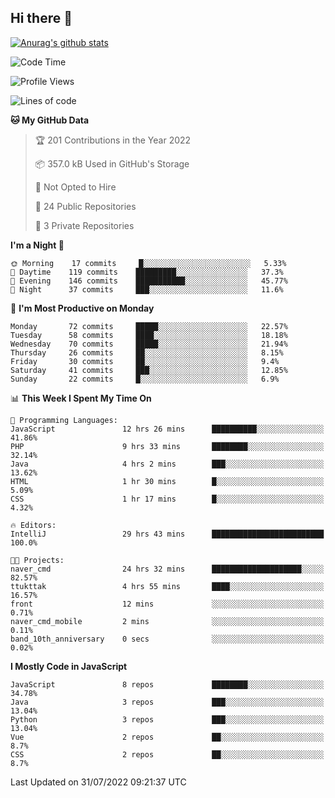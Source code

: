 ## Hi there 👋

[![Anurag's github stats](https://github-readme-stats.vercel.app/api?username=Songwonseok)](https://github.com/anuraghazra/github-readme-stats)



<!--START_SECTION:waka-->
![Code Time](http://img.shields.io/badge/Code%20Time-1%2C674%20hrs%2027%20mins-blue)

![Profile Views](http://img.shields.io/badge/Profile%20Views-1-blue)

![Lines of code](https://img.shields.io/badge/From%20Hello%20World%20I%27ve%20Written-3%20Million%20lines%20of%20code-blue)

**🐱 My GitHub Data** 

> 🏆 201 Contributions in the Year 2022
 > 
> 📦 357.0 kB Used in GitHub's Storage 
 > 
> 🚫 Not Opted to Hire
 > 
> 📜 24 Public Repositories 
 > 
> 🔑 3 Private Repositories  
 > 
**I'm a Night 🦉** 

```text
🌞 Morning    17 commits     █░░░░░░░░░░░░░░░░░░░░░░░░   5.33% 
🌆 Daytime    119 commits    █████████░░░░░░░░░░░░░░░░   37.3% 
🌃 Evening    146 commits    ███████████░░░░░░░░░░░░░░   45.77% 
🌙 Night      37 commits     ███░░░░░░░░░░░░░░░░░░░░░░   11.6%

```
📅 **I'm Most Productive on Monday** 

```text
Monday       72 commits     █████░░░░░░░░░░░░░░░░░░░░   22.57% 
Tuesday      58 commits     ████░░░░░░░░░░░░░░░░░░░░░   18.18% 
Wednesday    70 commits     █████░░░░░░░░░░░░░░░░░░░░   21.94% 
Thursday     26 commits     ██░░░░░░░░░░░░░░░░░░░░░░░   8.15% 
Friday       30 commits     ██░░░░░░░░░░░░░░░░░░░░░░░   9.4% 
Saturday     41 commits     ███░░░░░░░░░░░░░░░░░░░░░░   12.85% 
Sunday       22 commits     █░░░░░░░░░░░░░░░░░░░░░░░░   6.9%

```


📊 **This Week I Spent My Time On** 

```text
💬 Programming Languages: 
JavaScript               12 hrs 26 mins      ██████████░░░░░░░░░░░░░░░   41.86% 
PHP                      9 hrs 33 mins       ████████░░░░░░░░░░░░░░░░░   32.14% 
Java                     4 hrs 2 mins        ███░░░░░░░░░░░░░░░░░░░░░░   13.62% 
HTML                     1 hr 30 mins        █░░░░░░░░░░░░░░░░░░░░░░░░   5.09% 
CSS                      1 hr 17 mins        █░░░░░░░░░░░░░░░░░░░░░░░░   4.32%

🔥 Editors: 
IntelliJ                 29 hrs 43 mins      █████████████████████████   100.0%

🐱‍💻 Projects: 
naver_cmd                24 hrs 32 mins      ████████████████████░░░░░   82.57% 
ttukttak                 4 hrs 55 mins       ████░░░░░░░░░░░░░░░░░░░░░   16.57% 
front                    12 mins             ░░░░░░░░░░░░░░░░░░░░░░░░░   0.71% 
naver_cmd_mobile         2 mins              ░░░░░░░░░░░░░░░░░░░░░░░░░   0.11% 
band_10th_anniversary    0 secs              ░░░░░░░░░░░░░░░░░░░░░░░░░   0.02%

```

**I Mostly Code in JavaScript** 

```text
JavaScript               8 repos             ████████░░░░░░░░░░░░░░░░░   34.78% 
Java                     3 repos             ███░░░░░░░░░░░░░░░░░░░░░░   13.04% 
Python                   3 repos             ███░░░░░░░░░░░░░░░░░░░░░░   13.04% 
Vue                      2 repos             ██░░░░░░░░░░░░░░░░░░░░░░░   8.7% 
CSS                      2 repos             ██░░░░░░░░░░░░░░░░░░░░░░░   8.7%

```



 Last Updated on 31/07/2022 09:21:37 UTC
<!--END_SECTION:waka-->
